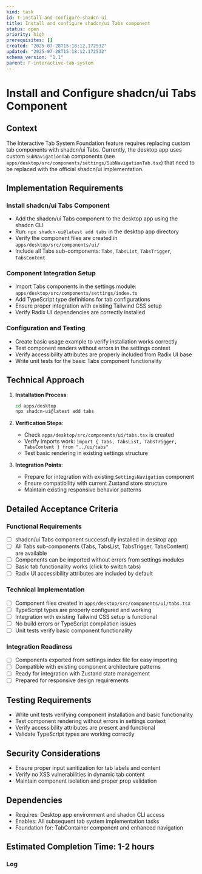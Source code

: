 ```yaml
---
kind: task
id: T-install-and-configure-shadcn-ui
title: Install and configure shadcn/ui Tabs component
status: open
priority: high
prerequisites: []
created: "2025-07-28T15:18:12.172532"
updated: "2025-07-28T15:18:12.172532"
schema_version: "1.1"
parent: F-interactive-tab-system
---
```


# Install and Configure shadcn/ui Tabs Component

## Context

The Interactive Tab System Foundation feature requires replacing custom tab components with shadcn/ui Tabs. Currently, the desktop app uses custom `SubNavigationTab` components (see `apps/desktop/src/components/settings/SubNavigationTab.tsx`) that need to be replaced with the official shadcn/ui implementation.

## Implementation Requirements

### Install shadcn/ui Tabs Component

- Add the shadcn/ui Tabs component to the desktop app using the shadcn CLI
- Run: `npx shadcn-ui@latest add tabs` in the desktop app directory
- Verify the component files are created in `apps/desktop/src/components/ui/`
- Include all Tabs sub-components: `Tabs`, `TabsList`, `TabsTrigger`, `TabsContent`

### Component Integration Setup

- Import Tabs components in the settings module: `apps/desktop/src/components/settings/index.ts`
- Add TypeScript type definitions for tab configurations
- Ensure proper integration with existing Tailwind CSS setup
- Verify Radix UI dependencies are correctly installed

### Configuration and Testing

- Create basic usage example to verify installation works correctly
- Test component renders without errors in the settings context
- Verify accessibility attributes are properly included from Radix UI base
- Write unit tests for the basic Tabs component functionality

## Technical Approach

1. **Installation Process**:

   ```bash
   cd apps/desktop
   npx shadcn-ui@latest add tabs
   ```

2. **Verification Steps**:
   - Check `apps/desktop/src/components/ui/tabs.tsx` is created
   - Verify imports work: `import { Tabs, TabsList, TabsTrigger, TabsContent } from "../ui/tabs"`
   - Test basic rendering in existing settings structure

3. **Integration Points**:
   - Prepare for integration with existing `SettingsNavigation` component
   - Ensure compatibility with current Zustand store structure
   - Maintain existing responsive behavior patterns

## Detailed Acceptance Criteria

### Functional Requirements

- [ ] shadcn/ui Tabs component successfully installed in desktop app
- [ ] All Tabs sub-components (Tabs, TabsList, TabsTrigger, TabsContent) are available
- [ ] Components can be imported without errors from settings modules
- [ ] Basic tab functionality works (click to switch tabs)
- [ ] Radix UI accessibility attributes are included by default

### Technical Implementation

- [ ] Component files created in `apps/desktop/src/components/ui/tabs.tsx`
- [ ] TypeScript types are properly configured and working
- [ ] Integration with existing Tailwind CSS setup is functional
- [ ] No build errors or TypeScript compilation issues
- [ ] Unit tests verify basic component functionality

### Integration Readiness

- [ ] Components exported from settings index file for easy importing
- [ ] Compatible with existing component architecture patterns
- [ ] Ready for integration with Zustand state management
- [ ] Prepared for responsive design requirements

## Testing Requirements

- Write unit tests verifying component installation and basic functionality
- Test component rendering without errors in settings context
- Verify accessibility attributes are present and functional
- Validate TypeScript types are working correctly

## Security Considerations

- Ensure proper input sanitization for tab labels and content
- Verify no XSS vulnerabilities in dynamic tab content
- Maintain component isolation and proper prop validation

## Dependencies

- Requires: Desktop app environment and shadcn CLI access
- Enables: All subsequent tab system implementation tasks
- Foundation for: TabContainer component and enhanced navigation

## Estimated Completion Time: 1-2 hours

### Log
